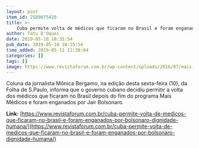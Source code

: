 ```yaml
---
layout: post
item_id: 2589075426
title: >-
    Cuba permite volta de médicos que ficaram no Brasil e foram enganados por Bolsonaro: “Dignidade humana”
author: Tatu D'Oquei
date: 2019-05-10 10:35:54
pub_date: 2019-05-10 10:35:54
time_added: 2019-05-11 11:38:04
categories: []
tags: []
image: https://www.revistaforum.com.br/wp-content/uploads/2016/07/mais-medicos-cubanos.jpeg
---
```


Coluna da jornalista Mônica Bergamo, na edição desta sexta-feira (10), da Folha de S.Paulo, informa que o governo cubano decidiu permitir a volta dos médicos que ficaram no Brasil depois do fim do programa Mais Médicos e foram enganados por Jair Bolsonaro.

**Link:** [https://www.revistaforum.com.br/cuba-permite-volta-de-medicos-que-ficaram-no-brasil-e-foram-enganados-por-bolsonaro-dignidade-humana/](https://www.revistaforum.com.br/cuba-permite-volta-de-medicos-que-ficaram-no-brasil-e-foram-enganados-por-bolsonaro-dignidade-humana/)

